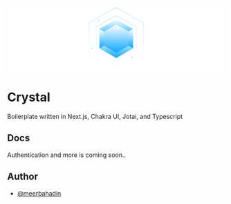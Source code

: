 ![crystal logo](/public/readme-bg.png 'Crystal')

# Crystal

Boilerplate written in Next.js, Chakra UI, Jotai, and Typescript

## Docs

Authentication and more is coming soon..

## Author

- [@meerbahadin](https://github.com/meerbahadin)
